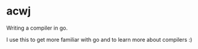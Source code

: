 # acwj
Writing a compiler in go.

I use this to get more familiar with go and to learn more about compilers :) 
